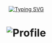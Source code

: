 <div align="center">
     <div>
        <a href="https://blog.imzjw.cn"><img src="https://readme-typing-svg.demolab.com?font=Fira+Code&pause=1000&random=false&width=447&separator=%3C&lines=Welcome+to+billchou's+GitHub+homepage%3CSystem.out.println(%22Hello+World%22);" alt="Typing SVG" /></a>
    </div>
     
<h1 align="center">
     
![Profile](https://github-widgetbox.vercel.app/api/profile?username=billchoucn&data=followers,repositories,stars,commits)

</h1>
